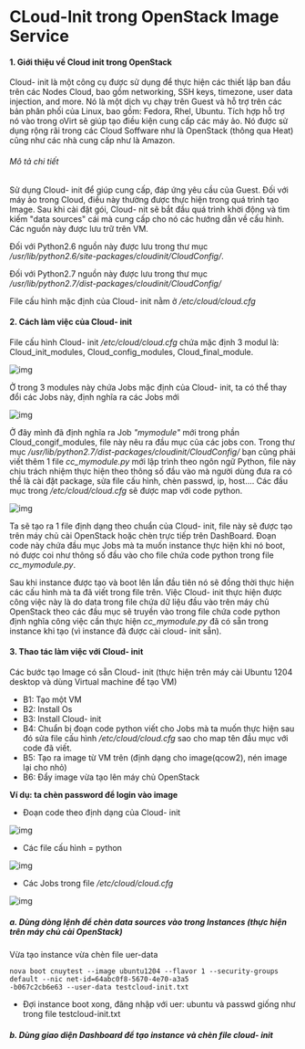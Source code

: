 # CLoud-Init trong OpenStack Image Service 
#### 1. Giới thiệu về Cloud init trong OpenStack

 Cloud- init là một công cụ được sử dụng để thực hiện các thiết lập ban đầu trên các Nodes Cloud, bao gồm networking, 
 SSH keys, timezone, user data injection, and more. Nó là một dịch vụ chạy trên Guest và hỗ trợ trên các bản phân phối
 của Linux, bao gồm: Fedora, Rhel, Ubuntu.
 Tích hợp hỗ trợ nó vào trong oVirt sẽ giúp tạo điều kiện cung cấp các máy ảo. Nó được sử dụng rộng rãi trong các Cloud 
 Soffware như là OpenStack (thông qua Heat) cũng như các nhà cung cấp như là Amazon.
 
###### Mô tả chi tiết
 Sử dụng Cloud- init để giúp cung cấp, đáp ứng yêu cầu của Guest. Đối với máy ảo trong Cloud, điều này thường được thực
 hiện trong quá trình tạo Image. Sau khi cài đặt gói, Cloud- nit sẽ bắt đầu quá trình khời động và tìm kiếm "data sources" cái mà cung cấp cho nó các hướng dẫn
 về cấu hình.
 Các nguồn này được lưu trữ trên VM.
 
 Đối với Python2.6 nguồn này được lưu trong thư mục <i>/usr/lib/python2.6/site-packages/cloudinit/CloudConfig/</i>.
 
 Đối với Python2.7 nguồn này được lưu trong thư mục <i>/usr/lib/python2.7/dist-packages/cloudinit/CloudConfig/</i>
 
 File cấu hình mặc định của Cloud- init nằm ở <i>/etc/cloud/cloud.cfg</i>
 
#### 2. Cách làm việc của Cloud- init 

 File cấu hình Cloud- init <i>/etc/cloud/cloud.cfg</i> chứa mặc định 3 modul là: Cloud_init_modules, Cloud_config_modules,
 Cloud_final_module. 
 
 ![img](http://i.imgur.com/AnhTGfu.png "img")
 
 Ở trong 3 modules này chứa Jobs mặc định của Cloud- init, ta có thể thay đổi các Jobs này, định nghĩa ra các Jobs mới
 
 ![img](http://i.imgur.com/z4ZxNIb.png "img")
 

 Ở đây mình đã định nghĩa ra Job <i>"mymodule"</i> mới trong phần Cloud_congif_modules, file này nêu ra đầu mục của các jobs con. Trong thư mục <i>/usr/lib/python2.7/dist-packages/cloudinit/CloudConfig/</i> bạn cũng phải viết thêm 1 file  <i>cc_mymodule.py</i> mới lập trình theo ngôn ngữ Python, file này chịu trách nhiệm thực hiện theo thông số đầu vào mà người dùng đưa ra có thể là cài đặt package, sửa file cấu hình, chèn passwd, ip, host.... Các đầu mục trong <i>/etc/cloud/cloud.cfg</i> sẽ được map với code python. 
 
 ![img](http://i.imgur.com/xTU0TKg.png "img")
 
 Ta sẽ tạo ra 1 file định dạng theo chuẩn của Cloud- init, file này sẽ được tạo trên máy chủ cài OpenStack hoặc chèn trực tiếp trên DashBoard. Đoạn code này chứa đầu mục Jobs mà ta muốn instance thực hiện khi nó boot, nó được coi như thông số đầu vào cho file chứa code python trong file <i>cc_mymodule.py</i>.
 
 Sau khi instance được tạo và boot lên lần đầu tiên nó sẽ đồng thời thực hiện các cấu hình mà ta đã viết trong file trên. Việc Cloud- init thực hiện được công việc này là do data trong file chứa dữ liệu đầu vào trên máy chủ OpenStack theo các đầu mục sẽ truyền vào trong file chứa code python định nghĩa công việc cần thực hiện <i>cc_mymodule.py</i> đã có sẵn trong instance khi tạo (vì instance đã được cài cloud- init sẵn).
 
 
#### 3. Thao tác làm việc với Cloud- init

 Các bước tạo Image có sẵn Cloud- init (thực hiện trên máy cài Ubuntu 1204 desktop và dùng Virtual machine để tạo VM) 
 - B1: Tạo một VM
 - B2: Install Os
 - B3: Install Cloud- init
 - B4: Chuẩn bị đoạn code python viết cho Jobs mà ta muốn thực hiện sau đó sửa file cấu hình <i>/etc/cloud/cloud.cfg</i> sao cho map tên đầu mục với code đã viết.
 - B5: Tạo ra image từ VM trên (định dạng cho image(qcow2), nén image lại cho nhỏ)
 - B6: Đẩy image vừa tạo lên máy chủ OpenStack

 **Ví dụ: ta chèn password để login vào image**
 
 - Đoạn code theo định dạng của Cloud- init
 
 ![img](http://i.imgur.com/mJPQwiT.png "img")

 - Các file cấu hình = python
  
 ![img](http://i.imgur.com/TcvT4IV.png "img")

 - Các Jobs trong file <i>/etc/cloud/cloud.cfg</i>
 
 ![img](http://i.imgur.com/zKRhaZ9.png "img")

##### a. Dùng dòng lệnh để chèn data sources vào trong Instances (thực hiện trên máy chủ cài OpenStack)
 

Vừa tạo instance vừa chèn file uer-data

    nova boot cnuytest --image ubuntu1204 --flavor 1 --security-groups default --nic net-id=64abc0f8-5670-4e70-a3a5
    -b067c2cb6e63 --user-data testcloud-init.txt

 - Đợi instance boot xong, đăng nhập với uer: ubuntu và passwd giống như trong file testcloud-init.txt

##### b. Dùng giao diện Dashboard để tạo instance và chèn file cloud- init
